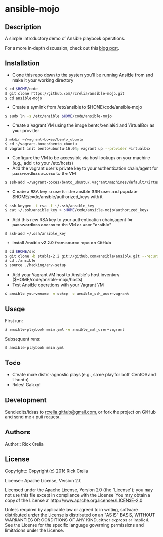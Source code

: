 # ansible-mojo

## Description

A simple introductory demo of Ansible playbook operations.

For a more in-depth discussion, check out this [blog post](https://randops.org/2016/10/26/ansible-shenanigans-part-i/).

## Installation

* Clone this repo down to the system you'll be running Ansible from and make it your working directory
```bash
$ cd $HOME/code
$ git clone https://github.com/rcrelia/ansible-mojo.git
$ cd ansible-mojo
```
* Create a symlink from /etc/ansible to $HOME/code/ansible-mojo
```bash
$ sudo ln -s /etc/ansible $HOME/code/ansible-mojo
```
* Create a Vagrant VM using the image bento/xenial64 and VirtualBox as your provider
```bash
$ mkdir ~/vagrant-boxes/bento_ubuntu
$ cd ~/vagrant-boxes/bento_ubuntu
$ vagrant init bento/ubuntu-16.04; vagrant up --provider virtualbox
```
* Configure the VM to be accessible via host lookups on your machine (e.g., add it to your /etc/hosts)
* Add the vagrant user's private key to your authentication chain/agent for passwordless access to the VM
```bash
$ ssh-add ~/vagrant-boxes/bento_ubuntu/.vagrant/machines/default/virtualbox/private_key
```
* Create a RSA key to use for the ansible SSH user and populate $HOME/code/ansible/authorized_keys with it
```bash
$ ssh-keygen -t rsa -f ~/.ssh/ansible_key
$ cat ~/.ssh/ansible_key > $HOME/code/ansible-mojo/authorized_keys
```
* Add this new RSA key to your authentication chain/agent for passwordless access to the VM as user "ansible"
```bash
$ ssh-add ~/.ssh/ansible_key
```
* Install Ansible v2.2.0 from source repo on GitHub
```bash
$ cd $HOME/src
$ git clone -b stable-2.2 git://github.com/ansible/ansible.git --recursive
$ cd ./ansible
$ source ./hacking/env-setup
```
* Add your Vagrant VM host to Ansible's host inventory ($HOME/code/ansible-mojo/hosts)
* Test Ansible operations with your Vagrant VM
```bash
$ ansible yourvmname -m setup -e ansible_ssh_user=vagrant
```

## Usage

First run:

```bash
$ ansible-playbook main.yml -e ansible_ssh_user=vagrant
```

Subsequent runs:

```bash
$ ansible-playbook main.yml
```

## Todo

- Create more distro-agnostic plays (e.g., same play for both CentOS and Ubuntu)
- Roles! Galaxy!

## Development

Send edits/ideas to rcrelia.github@gmail.com, or fork the project on GitHub and
send me a pull request.

## Authors

Author:: Rick Crelia

## License

Copyright:: Copyright (c) 2016 Rick Crelia<br>

License:: Apache License, Version 2.0

Licensed under the Apache License, Version 2.0 (the "License");
you may not use this file except in compliance with the License.
You may obtain a copy of the License at http://www.apache.org/licenses/LICENSE-2.0

Unless required by applicable law or agreed to in writing, software
distributed under the License is distributed on an "AS IS" BASIS,
WITHOUT WARRANTIES OR CONDITIONS OF ANY KIND, either express or implied.
See the License for the specific language governing permissions and
limitations under the License.
